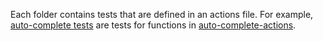 Each folder contains tests that are defined in an actions file. For
example, [auto-complete tests][] are tests for functions in
[auto-complete-actions][].

[auto-complete tests]: ./auto-complete/
[auto-complete-actions]: ../../omnisharp-auto-complete-actions.el

